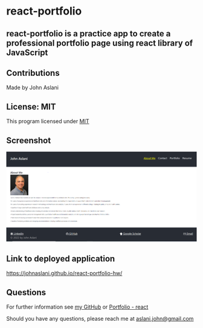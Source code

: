 # react-portfolio

## react-portfolio is a practice app to create a professional portfolio page using react library of JavaScript



## Contributions

Made by John Aslani

## License: MIT

This program licensed under [MIT](https://img.shields.io/badge/license-MIT-blue)

## Screenshot

![Screen shot of completed assignment](./src/assets/images/Portfolioreact.PNG)


## Link to deployed application

https://johnaslani.github.io/react-portfolio-hw/


## Questions

For further information see [my GitHub](https://github.com/johnaslani) or [Portfolio - react](https://github.com/johnaslani/react-portfolio-hw)


Should you have any questions, please reach me at [aslani.john@gmail.com](mailto:aslani.john@gmail.com)


